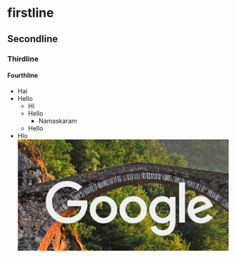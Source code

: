 # firstline
## Secondline
### Thirdline
#### Fourthline

- Hai
- Hello
    - Hi
    - Hello
        - Namaskaram
    - Hello
- Hlo
![Alt text](image.png)